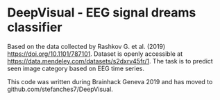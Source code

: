 # DeepVisual - EEG signal dreams classifier

Based on the data collected by Rashkov G. et al. (2019) https://doi.org/10.1101/787101. Dataset is openly accessible at https://data.mendeley.com/datasets/s2dxrv45fr/1. The task is to predict seen image category based on EEG time series.

This code was written during Brainhack Geneva 2019 and has moved to github.com/stefanches7/DeepVisual. 
